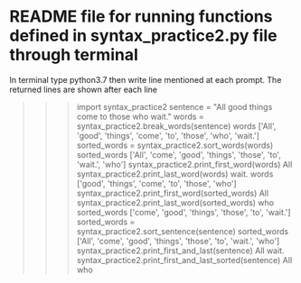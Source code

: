# README file for running functions defined in syntax_practice2.py file through terminal

In terminal type python3.7 then write line mentioned at each prompt. The returned lines are shown after each line
>>> import syntax_practice2
>>> sentence = "All good things come to those who wait."
>>> words = syntax_practice2.break_words(sentence)
>>> words
['All', 'good', 'things', 'come', 'to', 'those', 'who', 'wait.']
>>> sorted_words = syntax_practice2.sort_words(words)
>>> sorted_words
['All', 'come', 'good', 'things', 'those', 'to', 'wait.', 'who']
>>> syntax_practice2.print_first_word(words)
All
>>> syntax_practice2.print_last_word(words)
wait.
>>> words
['good', 'things', 'come', 'to', 'those', 'who']
>>> syntax_practice2.print_first_word(sorted_words)
All
>>> syntax_practice2.print_last_word(sorted_words)
who
>>> sorted_words
['come', 'good', 'things', 'those', 'to', 'wait.']
>>> sorted_words = syntax_practice2.sort_sentence(sentence)
>>> sorted_words
['All', 'come', 'good', 'things', 'those', 'to', 'wait.', 'who']
>>> syntax_practice2.print_first_and_last(sentence)
All
wait.
>>> syntax_practice2.print_first_and_last_sorted(sentence)
All
who
>>>
